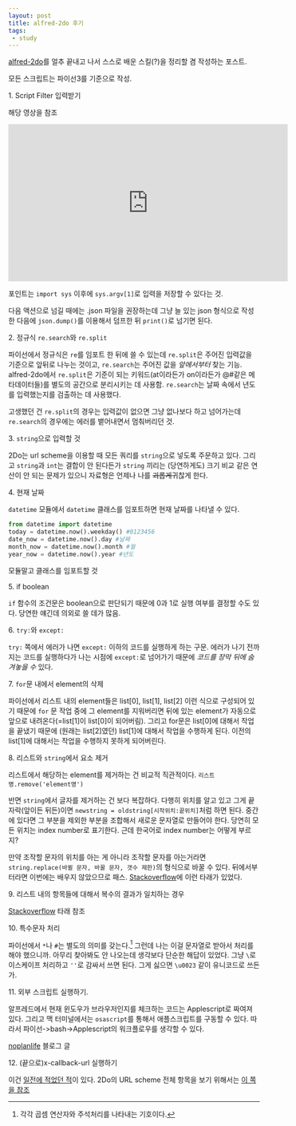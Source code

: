 ```yaml
---
layout: post
title: alfred-2do 후기
tags: 
 - study
---
```


[alfred-2do](https://canor.cf/2018/01/19/alfred-2do/)를 얼추 끝내고 나서 스스로 배운 스킬(?)을 정리할 겸 작성하는 포스트.

모든 스크립트는 파이선3를 기준으로 작성.

1\. Script Filter 입력받기

해당 영상을 참조

<iframe width="560" height="315" src="https://www.youtube-nocookie.com/embed/JMIJ7N6ULXg?rel=0" frameborder="0" allow="autoplay; encrypted-media" allowfullscreen></iframe>

포인트는 `import sys` 이후에 `sys.argv[1]`로 입력을 저장할 수 있다는 것.

다음 액션으로 넘길 때에는 .json 파일을 권장하는데 그냥 늘 있는 json 형식으로 작성한 다음에 `json.dump()`를 이용해서 덤프한 뒤 `print()`로 넘기면 된다.

2\. 정규식 `re.search`와 `re.split`

파이선에서 정규식은 `re`를 임포트 한 뒤에 쓸 수 있는데 `re.split`은 주어진 입력값을 기준으로 앞뒤로 나누는 것이고, `re.search`는 주어진 값을 *앞에서부터* 찾는 기능. alfred-2do에서 `re.split`은 기준이 되는 키워드(at이라든가 on이라든가 @#같은 메타데이터들)를 별도의 공간으로 분리시키는 데 사용함. `re.search`는 날짜 속에서 년도를 입력했는지를 검출하는 데 사용했다.

고생했던 건 `re.split`의 경우는 입력값이 없으면 그냥 없나보다 하고 넘어가는데 `re.search`의 경우에는 에러를 뱉어내면서 멈춰버리던 것.

3\. `string`으로 입력할 것

2Do는 url scheme을 이용할 때 모든 쿼리를 `string`으로 넣도록 주문하고 있다. 그리고 `string`과 `int`는 결합이 안 된다든가 `string` 끼리는 (당연하게도) 크기 비교 같은 연산이 안 되는 문제가 있으니 자료형은 언제나 나를 ~~괴롭게~~귀찮게 한다.

4\. 현재 날짜

`datetime` 모듈에서 `datetime` 클래스를 임포트하면 현재 날짜를 나타낼 수 있다.

```python
from datetime import datetime
today = datetime.now().weekday() #0123456
date_now = datetime.now().day #날짜
month_now = datetime.now().month #월
year_now = datetime.now().year #년도
```

모듈말고 클래스를 임포트할 것

5\. if boolean

`if` 함수의 조건문은 boolean으로 판단되기 때문에 0과 1로 실행 여부를 결정할 수도 있다. 당연한 얘긴데 의외로 쓸 데가 많음.

6\. `try:`와 `except:`

`try:` 쪽에서 에러가 나면 `except:` 이하의 코드를 실행하게 하는 구문. 에러가 나기 전까지는 코드를 실행하다가 나는 시점에 `except:`로 넘어가기 때문에 *코드를 장막 뒤에 숨겨놓을 수* 있다.

7\. `for`문 내에서 element의 삭제

파이선에서 리스트 내의 element들은 list[0], list[1], list[2] 이런 식으로 구성되어 있기 때문에 `for` 문 작업 중에 그 element를 지워버리면 뒤에 있는 element가 자동으로 앞으로 내려온다(=list[1]이 list[0]이 되어버림). 그리고 for문은 list[0]에 대해서 작업을 끝냈기 때문에 (원래는 list[2]였던) list[1]에 대해서 작업을 수행하게 된다. 이전의 list[1]에 대해서는 작업을 수행하지 못하게 되어버린다.

8\. 리스트와 `string`에서 요소 제거

리스트에서 해당하는 element를 제거하는 건 비교적 직관적이다. `리스트명.remove('element명')`

반면 `string`에서 글자를 제거하는 건 보다 복잡하다. 다행히 위치를 알고 있고 그게 끝자락(앞이든 뒤든)이면 `newstring = oldstring[시작위치:끝위치]`처럼 하면 된다. 중간에 있다면 그 부분을 제외한 부분을 조합해서 새로운 문자열로 만들어야 한다. 당연히 모든 위치는 index number로 표기한다. 근데 한국어로 index number는 어떻게 부르지?

만약 조작할 문자의 위치를 아는 게 아니라 조작할 문자를 아는거라면 `string.replace(바뀔 문자, 바꿀 문자, 갯수 제한)`의 형식으로 바꿀 수 있다. 뒤에서부터라면 이번에는 배우지 않았으므로 패스. [Stackoverflow](https://stackoverflow.com/questions/931092/reverse-a-string-in-python)에 이런 타래가 있었다.

9\. 리스트 내의 항목들에 대해서 복수의 결과가 일치하는 경우

[Stackoverflow](https://stackoverflow.com/questions/6294179/how-to-find-all-occurrences-of-an-element-in-a-list) 타래 참조

10\. 특수문자 처리

파이선에서 `*`나 `#`는 별도의 의미를 갖는다.[^1] 그런데 나는 이걸 문자열로 받아서 처리를 해야 했으니까. 아무리 찾아봐도 안 나오는데 생각보다 단순한 해답이 있었다. 그냥 `\`로 이스케이프 처리하고 `''`로 감싸서 쓰면 된다. 그게 싫으면 `\u0023` 같이 유니코드로 쓰든가.

[^1]: 각각 곱셈 연산자와 주석처리를 나타내는 기호이다.

11\. 외부 스크립트 실행하기.

알프레드에서 현재 윈도우가 브라우저인지를 체크하는 코드는 Applescript로 짜여져 있다. 그리고 맥 터미널에서는 `osascript`를 통해서 애플스크립트를 구동할 수 있다. 따라서 파이선->bash->Applescript의 워크플로우를 생각할 수 있다.

[noplanlife](http://noplanlife.com/?p=949) 블로그 글

12\. (끝으로)x-callback-url 실행하기

이건 [일전에 적었던 적](https://canor.cf/2018/01/10/x-callback-url-사용/)이 있다. 2Do의 URL scheme 전체 항목을 보기 위해서는 [이 쪽을 참조](https://www.2doapp.com/kb/article/url-schemes.html)